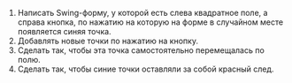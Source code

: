 1. Написать Swing-форму, у которой есть слева квадратное поле, а справа кнопка, по нажатию на которую
на форме в случайном месте появляется синяя точка.
2. Добавлять новые точки по нажатию на кнопку.
3. Сделать так, чтобы эта точка самостоятельно перемещалась по полю.
4. Сделать так, чтобы синие точки оставляли за собой красный след.
